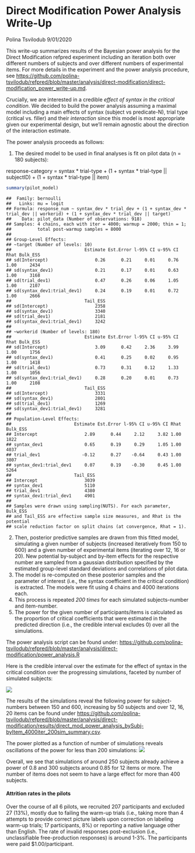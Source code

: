 Direct Modification Power Analysis Write-Up
================
Polina Tsvilodub
9/01/2020

This write-up summarizes results of the Bayesian power analysis for the
Direct Modification refpred experiment including an iteration both over
different numbers of subjects and over different numbers of experimental
items. For more details in the experiment and the power analysis
procedure, see
<https://github.com/polina-tsvilodub/refpred/blob/master/analysis/direct-modification/direct-modification_power_write-up.md>.

Crucially, we are interested in a credible *effect of syntax in the
critical condition*. We decided to build the power analysis assuming a
maximal model including a main effects of syntax (subject vs
predicate-N), trial type (critical vs. filler) and their *interaction*
since this model is most appropriate given our experimental design, but
we’ll remain agnostic about the direction of the interaction estimate.

The power analysis proceeds as follows:

1.  The desired model to be used in final analyses is fit on pilot data
    (n = 180 subjects):

response-category = syntax \* trial-type + (1 + syntax \* trial-type ||
subjectID) + (1 + syntax \* trial-type || item)

``` r
summary(pilot_model)
```

    ##  Family: bernoulli 
    ##   Links: mu = logit 
    ## Formula: response_num ~ syntax_dev * trial_dev + (1 + syntax_dev * trial_dev || workerid) + (1 + syntax_dev * trial_dev || target) 
    ##    Data: pilot_data (Number of observations: 918) 
    ## Samples: 4 chains, each with iter = 4000; warmup = 2000; thin = 1;
    ##          total post-warmup samples = 8000
    ## 
    ## Group-Level Effects: 
    ## ~target (Number of levels: 10) 
    ##                            Estimate Est.Error l-95% CI u-95% CI Rhat Bulk_ESS
    ## sd(Intercept)                  0.26      0.21     0.01     0.76 1.00     2434
    ## sd(syntax_dev1)                0.21      0.17     0.01     0.63 1.00     3168
    ## sd(trial_dev1)                 0.47      0.26     0.06     1.05 1.00     2107
    ## sd(syntax_dev1:trial_dev1)     0.24      0.19     0.01     0.72 1.00     2666
    ##                            Tail_ESS
    ## sd(Intercept)                  2358
    ## sd(syntax_dev1)                3340
    ## sd(trial_dev1)                 2181
    ## sd(syntax_dev1:trial_dev1)     3242
    ## 
    ## ~workerid (Number of levels: 180) 
    ##                            Estimate Est.Error l-95% CI u-95% CI Rhat Bulk_ESS
    ## sd(Intercept)                  3.09      0.42     2.36     3.99 1.00     1756
    ## sd(syntax_dev1)                0.41      0.25     0.02     0.95 1.00     1418
    ## sd(trial_dev1)                 0.73      0.31     0.12     1.33 1.00     1056
    ## sd(syntax_dev1:trial_dev1)     0.28      0.20     0.01     0.73 1.00     2108
    ##                            Tail_ESS
    ## sd(Intercept)                  3331
    ## sd(syntax_dev1)                2801
    ## sd(trial_dev1)                 1269
    ## sd(syntax_dev1:trial_dev1)     3281
    ## 
    ## Population-Level Effects: 
    ##                        Estimate Est.Error l-95% CI u-95% CI Rhat Bulk_ESS
    ## Intercept                  2.89      0.44     2.12     3.82 1.00     1822
    ## syntax_dev1                0.65      0.19     0.29     1.05 1.00     4037
    ## trial_dev1                -0.12      0.27    -0.64     0.43 1.00     3807
    ## syntax_dev1:trial_dev1     0.07      0.19    -0.30     0.45 1.00     5264
    ##                        Tail_ESS
    ## Intercept                  3039
    ## syntax_dev1                5110
    ## trial_dev1                 4380
    ## syntax_dev1:trial_dev1     4901
    ## 
    ## Samples were drawn using sampling(NUTS). For each parameter, Bulk_ESS
    ## and Tail_ESS are effective sample size measures, and Rhat is the potential
    ## scale reduction factor on split chains (at convergence, Rhat = 1).

2.  Then, posterior predictive samples are drawn from this fitted model,
    simulating a given number of subjects (increased iteratively from
    150 to 600) and a given number of experimental items (iterating over
    12, 16 or 20). New potential by-subject and by-item effects for the
    respective number are sampled from a gaussian distribution specified
    by the estimated group-level standard deviations and correlations of
    pilot data.
3.  The model is re-computed on these posterior samples and the
    parameter of interest (i.e., the syntax coefficient in the critical
    condition) is extracted. The models were fit using 4 chains and 4000
    iterations each.
4.  This process is repeated *200 times* for each simulated
    subjects-number and item-number.
5.  The power for the given number of participants/items is calculated
    as the proportion of critical coefficients that were estimated in
    the predicted direction (i.e., the credible interval excludes 0)
    over all the simulations.

The power analysis script can be found under:
<https://github.com/polina-tsvilodub/refpred/blob/master/analysis/direct-modification/power_analysis.R>

Here is the credible interval over the estimate for the effect of syntax
in the critical condition over the progressing simulations, faceted by
number of simulated subjects:

![](direct-modification_power_bySubj-byItem_write-up_files/figure-gfm/unnamed-chunk-3-1.png)<!-- -->

The results of the simulations reveal the following power for
subject-numbers between 150 and 600, increasing by 50 subjects and over
12, 16, 20 items can be found under
<https://github.com/polina-tsvilodub/refpred/blob/master/analysis/direct-modification/results/direct_mod_power_analysis_bySubj-byItem_4000iter_200sim_summary.csv>.

The power plotted as a function of number of simulations reveals
oscillations of the power for less than 200 simulations:
![](direct-modification_power_bySubj-byItem_write-up_files/figure-gfm/unnamed-chunk-4-1.png)<!-- -->

Overall, we see that simulations of around 250 subjects already achieve
a power of 0.8 and 300 subjects around 0.85 for 12 items or more. The
number of items does not seem to have a large effect for more than 400
subjects.

#### Attrition rates in the pilots

Over the course of all 6 pilots, we recruited 207 participants and
excluded 27 (13%), mostly due to failing the warm-up trials (i.e.,
taking more than 4 attempts to provide correct picture labels upon
correction on labeling warm-up trials; 17 participants, 8%) or reporting
a native language other than English. The rate of invalid responses
post-exclusion (i.e., unclassifiable free-production responses) is
around 1-3%. The participants were paid $1.00/participant.
